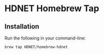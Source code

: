 # HDNET Homebrew Tap

## Installation

Run the following in your command-line:

```sh
brew tap HDNET/homebrew-hdnet
```
